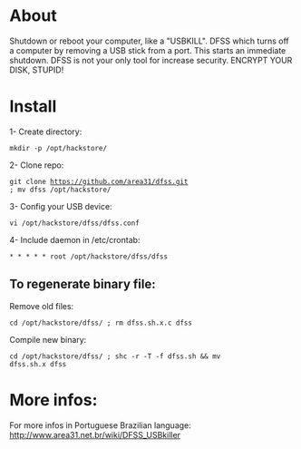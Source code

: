 # About
Shutdown or reboot your computer, like a "USBKILL". DFSS which turns off a computer by removing a USB stick from a port. This starts an immediate shutdown.
DFSS is not your only tool for increase security. ENCRYPT YOUR DISK, STUPID!

# Install
1- Create directory:

<code>mkdir -p /opt/hackstore/</code>

2- Clone repo:

<code>git clone https://github.com/area31/dfss.git ; mv dfss /opt/hackstore/</code>

3- Config your USB device:

<code>vi /opt/hackstore/dfss/dfss.conf</code>


4- Include daemon in /etc/crontab:

<code>* * * * *     root    /opt/hackstore/dfss/dfss</code>


## To regenerate binary file:
Remove old files:

<code>cd /opt/hackstore/dfss/ ; rm dfss.sh.x.c dfss</code>

Compile new binary:

<code>cd /opt/hackstore/dfss/ ; shc -r -T -f dfss.sh && mv dfss.sh.x dfss</code>

# More infos:

For more infos in Portuguese Brazilian language: http://www.area31.net.br/wiki/DFSS_USBkiller


